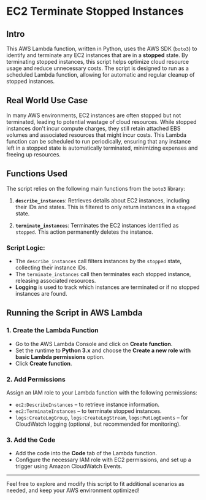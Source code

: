 # EC2 Terminate Stopped Instances

## Intro
This AWS Lambda function, written in Python, uses the AWS SDK (`boto3`) to identify and terminate any EC2 instances that are in a **stopped** state. By terminating stopped instances, this script helps optimize cloud resource usage and reduce unnecessary costs. The script is designed to run as a scheduled Lambda function, allowing for automatic and regular cleanup of stopped instances.

## Real World Use Case
In many AWS environments, EC2 instances are often stopped but not terminated, leading to potential wastage of cloud resources. While stopped instances don't incur compute charges, they still retain attached EBS volumes and associated resources that might incur costs. This Lambda function can be scheduled to run periodically, ensuring that any instance left in a stopped state is automatically terminated, minimizing expenses and freeing up resources.

## Functions Used
The script relies on the following main functions from the `boto3` library:

1. **`describe_instances`**: Retrieves details about EC2 instances, including their IDs and states. This is filtered to only return instances in a `stopped` state.

2. **`terminate_instances`**: Terminates the EC2 instances identified as `stopped`. This action permanently deletes the instance.

### Script Logic:
- The `describe_instances` call filters instances by the `stopped` state, collecting their instance IDs.
- The `terminate_instances` call then terminates each stopped instance, releasing associated resources.
- **Logging** is used to track which instances are terminated or if no stopped instances are found.

## Running the Script in AWS Lambda

### 1. Create the Lambda Function
- Go to the AWS Lambda Console and click on **Create function**.
- Set the runtime to **Python 3.x** and choose the **Create a new role with basic Lambda permissions** option.
- Click **Create function**.

### 2. Add Permissions
Assign an IAM role to your Lambda function with the following permissions:
- `ec2:DescribeInstances` – to retrieve instance information.
- `ec2:TerminateInstances` – to terminate stopped instances.
- `logs:CreateLogGroup`, `logs:CreateLogStream`, `logs:PutLogEvents` – for CloudWatch logging (optional, but recommended for monitoring).

### 3. Add the Code
- Add the code into the **Code** tab of the Lambda function.
- Configure the necessary IAM role with EC2 permissions, and set up a trigger using Amazon CloudWatch Events.

---

Feel free to explore and modify this script to fit additional scenarios as needed, and keep your AWS environment optimized!